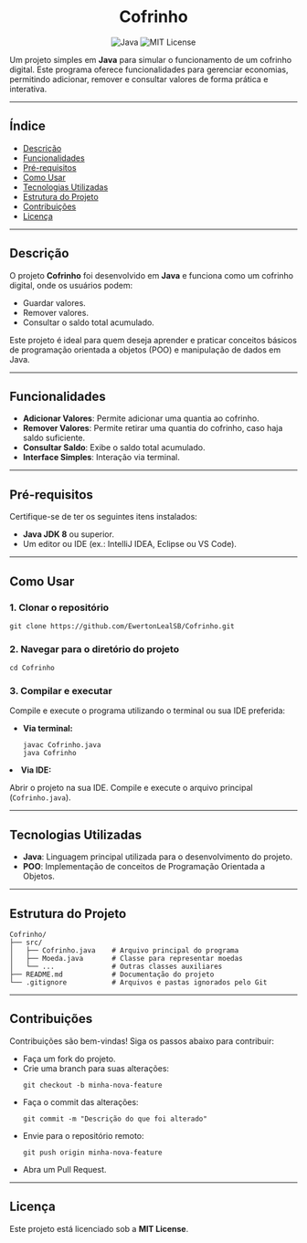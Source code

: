 
<html lang="pt-br">
<head>
  <meta charset="UTF-8">
  <meta name="viewport" content="width=device-width, initial-scale=1.0">
</head>
<body>

  <h1 align="center">Cofrinho</h1>
  <p align="center">
    <img src="https://img.shields.io/badge/Java-17-blue" alt="Java">
    <img src="https://img.shields.io/badge/license-MIT-green" alt="MIT License">
  </p>

  <p>Um projeto simples em <strong>Java</strong> para simular o funcionamento de um cofrinho digital. Este programa oferece funcionalidades para gerenciar economias, permitindo adicionar, remover e consultar valores de forma prática e interativa.</p>

  <hr>

  <h2><strong>Índice</strong></h2>
  <ul>
    <li><a href="#descrição">Descrição</a></li>
    <li><a href="#funcionalidades">Funcionalidades</a></li>
    <li><a href="#pré-requisitos">Pré-requisitos</a></li>
    <li><a href="#como-usar">Como Usar</a></li>
    <li><a href="#tecnologias-utilizadas">Tecnologias Utilizadas</a></li>
    <li><a href="#estrutura-do-projeto">Estrutura do Projeto</a></li>
    <li><a href="#contribuições">Contribuições</a></li>
    <li><a href="#licença">Licença</a></li>
  </ul>

  <hr>

  <h2 id="descrição"><strong>Descrição</strong></h2>
  <p>O projeto <strong>Cofrinho</strong> foi desenvolvido em <strong>Java</strong> e funciona como um cofrinho digital, onde os usuários podem:</p>
  <ul>
    <li>Guardar valores.</li>
    <li>Remover valores.</li>
    <li>Consultar o saldo total acumulado.</li>
  </ul>
  <p>Este projeto é ideal para quem deseja aprender e praticar conceitos básicos de programação orientada a objetos (POO) e manipulação de dados em Java.</p>

  <hr>

  <h2 id="funcionalidades"><strong>Funcionalidades</strong></h2>
  <ul>
    <li><strong>Adicionar Valores</strong>: Permite adicionar uma quantia ao cofrinho.</li>
    <li><strong>Remover Valores</strong>: Permite retirar uma quantia do cofrinho, caso haja saldo suficiente.</li>
    <li><strong>Consultar Saldo</strong>: Exibe o saldo total acumulado.</li>
    <li><strong>Interface Simples</strong>: Interação via terminal.</li>
  </ul>

  <hr>

  <h2 id="pré-requisitos"><strong>Pré-requisitos</strong></h2>
  <p>Certifique-se de ter os seguintes itens instalados:</p>
  <ul>
    <li><strong>Java JDK 8</strong> ou superior.</li>
    <li>Um editor ou IDE (ex.: IntelliJ IDEA, Eclipse ou VS Code).</li>
  </ul>

  <hr>

  <h2 id="como-usar"><strong>Como Usar</strong></h2>
  <h3>1. Clonar o repositório</h3>
  <pre><code>git clone https://github.com/EwertonLealSB/Cofrinho.git</code></pre>

  <h3>2. Navegar para o diretório do projeto</h3>
  <pre><code>cd Cofrinho</code></pre>

  <h3>3. Compilar e executar</h3>
  <p>Compile e execute o programa utilizando o terminal ou sua IDE preferida:</p>
  <ul>
    <li><strong>Via terminal:</strong></li>
    <pre><code>javac Cofrinho.java
java Cofrinho</code></pre>
  </ul>
    <li><strong>Via IDE:</strong>
    <p>Abrir o projeto na sua IDE. Compile e execute o arquivo principal (<code>Cofrinho.java</code>).</p></li>

  <hr>

  <h2 id="tecnologias-utilizadas"><strong>Tecnologias Utilizadas</strong></h2>
  <ul>
    <li><strong>Java</strong>: Linguagem principal utilizada para o desenvolvimento do projeto.</li>
    <li><strong>POO</strong>: Implementação de conceitos de Programação Orientada a Objetos.</li>
  </ul>

  <hr>

  <h2 id="estrutura-do-projeto"><strong>Estrutura do Projeto</strong></h2>
  <pre><code>Cofrinho/
├── src/
│   ├── Cofrinho.java    # Arquivo principal do programa
│   ├── Moeda.java       # Classe para representar moedas
│   └── ...              # Outras classes auxiliares
├── README.md            # Documentação do projeto
└── .gitignore           # Arquivos e pastas ignorados pelo Git
</code></pre>

  <hr>

  <h2 id="contribuições"><strong>Contribuições</strong></h2>
  <p>Contribuições são bem-vindas! Siga os passos abaixo para contribuir:</p>
  <ul>
    <li>Faça um fork do projeto.</li>
    <li>Crie uma branch para suas alterações:</li>
    <pre><code>git checkout -b minha-nova-feature</code></pre>
    <li>Faça o commit das alterações:</li>
    <pre><code>git commit -m "Descrição do que foi alterado"</code></pre>
    <li>Envie para o repositório remoto:</li>
    <pre><code>git push origin minha-nova-feature</code></pre>
    <li>Abra um Pull Request.</li>
  </ul>

  <hr>

  <h2 id="licença"><strong>Licença</strong></h2>
  <p>Este projeto está licenciado sob a <strong>MIT License</strong>.</p>

</body>
</html>
